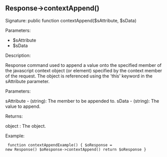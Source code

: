 ## Response->contextAppend()

Signature: public function contextAppend($sAttribute, $sData)

Parameters:

* $sAttribute
* $sData

Description:

Response command used to append a value onto the specified member
of the javascript context object (or element) specified by the context
member of the request.  The object is referenced using the 'this' keyword
in the sAttribute parameter.

Parameters:

sAttribute - (string):  The member to be appended to.
sData - (string):  The value to append.

Returns:

object : The <Response> object.

Example:
<code><pre>
function contextAppendExample()
{
    $oResponse = new Response()
    $oResponse->contextAppend()
    return $oResponse
}
</pre></code>